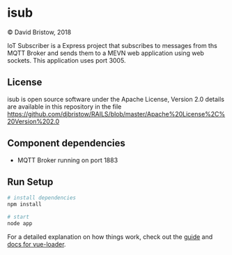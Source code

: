 # isub
&copy; David Bristow, 2018

IoT Subscriber is a Express project that subscribes to messages from ths MQTT Broker and sends them to a MEVN web application using web sockets. This application uses port 3005.

## License
isub is open source software under the Apache License, Version 2.0 details are available in this repository in the file https://github.com/djbristow/RAILS/blob/master/Apache%20License%2C%20Version%202.0

## Component dependencies
* MQTT Broker running on port 1883


## Run Setup

``` bash
# install dependencies
npm install

# start
node app
```

For a detailed explanation on how things work, check out the [guide](http://vuejs-templates.github.io/webpack/) and [docs for vue-loader](http://vuejs.github.io/vue-loader).
